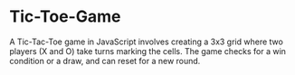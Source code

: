 # Tic-Toe-Game
 A Tic-Tac-Toe game in JavaScript involves creating a 3x3 grid where two players (X and O) take turns marking the cells. The game checks for a win condition or a draw, and can reset for a new round.
